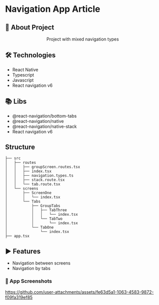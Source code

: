 # Navigation App Article

## 📒 About Project
<p align="center">Project with mixed navigation types</p>

## 🛠️ Technologies
- React Native
- Typescript
- Javascript
- React navigation v6

## 📚 Libs
- @react-navigation/bottom-tabs
- @react-navigation/native
- @react-navigation/native-stack
- React navigation v6

## Structure
```
├── src
│   ├── routes
│   │   ├── groupScreen.routes.tsx
│   │   ├── index.tsx
│   │   ├── navigation.types.ts
│   │   ├── stack.route.tsx
│   │   └── tab.route.tsx
│   └── screens
│       ├── ScreenOne
│       │   └── index.tsx
│       └── Tabs
│           ├── GroupTabs
│           │   ├── TabThree
│           │   │   └── index.tsx
│           │   └── TabTwo
│           │       └── index.tsx
│           └── TabOne
│               └── index.tsx
├── app.tsx
```

## ▶️ Features

- Navigation between screens
- Navigation by tabs

### 📱 App Screenshots

https://github.com/user-attachments/assets/fe63d5a1-1063-4583-9872-f09fa319ef85

